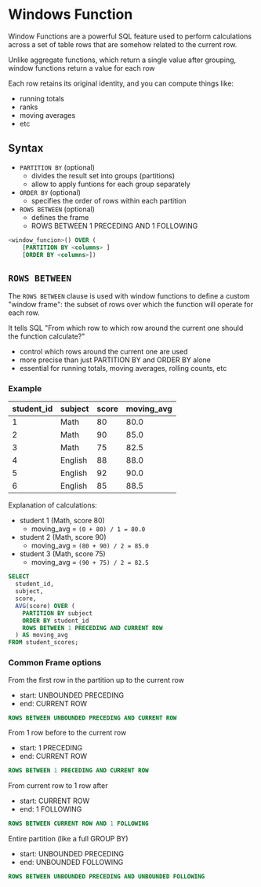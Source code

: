 # Windows Function

Window Functions are a powerful SQL feature used to perform calculations across a set of table rows that are somehow related to the current row.

Unlike aggregate functions, which return a single value after grouping, window functions return a value for each row

Each row retains its original identity, and you can compute things like:

- running totals
- ranks
- moving averages
- etc

## Syntax

- `PARTITION BY` (optional)
  - divides the result set into groups (partitions)
  - allow to apply funtions for each group separately
- `ORDER BY` (optional)
  - specifies the order of rows within each partition
- `ROWS BETWEEN` (optional)
  - defines the frame
  - ROWS BETWEEN 1 PRECEDING AND 1 FOLLOWING

```sql
<window_funcion>() OVER (
    [PARTITION BY <columns> ]
    [ORDER BY <columns>])
```

## `ROWS BETWEEN`

The `ROWS BETWEEN` clause is used with window functions to define a custom "window frame": the subset of rows over which the function will operate for each row.

It tells SQL "From which row to which row around the current one should the function calculate?"

- control which rows around the current one are used
- more precise than just PARTITION BY and ORDER BY alone
- essential for running totals, moving averages, rolling counts, etc

### Example

| student_id | subject | score | moving_avg |
| ---------- | ------- | ----- | ---------- |
| 1          | Math    | 80    | 80.0       |
| 2          | Math    | 90    | 85.0       |
| 3          | Math    | 75    | 82.5       |
| 4          | English | 88    | 88.0       |
| 5          | English | 92    | 90.0       |
| 6          | English | 85    | 88.5       |

Explanation of calculations:

- student 1 (Math, score 80)
  - moving_avg = `(0 + 80) / 1 = 80.0`
- student 2 (Math, score 90)
  - moving_avg = `(80 + 90) / 2 = 85.0`
- student 3 (Math, score 75)
  - moving_avg = `(90 + 75) / 2 = 82.5`

```sql
SELECT
  student_id,
  subject,
  score,
  AVG(score) OVER (
    PARTITION BY subject
    ORDER BY student_id
    ROWS BETWEEN 1 PRECEDING AND CURRENT ROW
  ) AS moving_avg
FROM student_scores;
```

### Common Frame options

From the first row in the partition up to the current row

- start: UNBOUNDED PRECEDING
- end: CURRENT ROW

```sql
ROWS BETWEEN UNBOUNDED PRECEDING AND CURRENT ROW
```

From 1 row before to the current row

- start: 1 PRECEDING
- end: CURRENT ROW

```sql
ROWS BETWEEN 1 PRECEDING AND CURRENT ROW
```

From current row to 1 row after

- start: CURRENT ROW
- end: 1 FOLLOWING

```sql
ROWS BETWEEN CURRENT ROW AND 1 FOLLOWING
```

Entire partition (like a full GROUP BY)

- start: UNBOUNDED PRECEDING
- end: UNBOUNDED FOLLOWING

```sql
ROWS BETWEEN UNBOUNDED PRECEDING AND UNBOUNDED FOLLOWING
```
